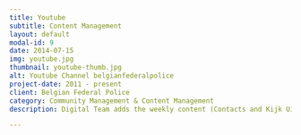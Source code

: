 ```yaml
---
title: Youtube
subtitle: Content Management
layout: default
modal-id: 9
date: 2014-07-15
img: youtube.jpg
thumbnail: youtube-thumb.jpg
alt: Youtube Channel belgianfederalpolice
project-date: 2011 - present
client: Belgian Federal Police
category: Community Management & Content Management
description: Digital Team adds the weekly content (Contacts and Kijk Uit), creates a video version of the Surfons Tranquille podcast, publishes crime clips and occasional event videos for the directorate. We also monitor the comments and moderate when needed. We also add the correct language and SEO parameters to optimize the video reach.

---
```


